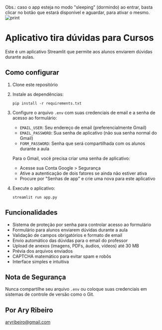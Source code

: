 Obs.: caso o app esteja no modo "sleeping" (dormindo) ao entrar, basta clicar no botão que estará disponível e aguardar, para ativar o mesmo.
![print](https://github.com/user-attachments/assets/39b6f500-3da4-4b32-a9bb-e537d3fbe2cd)

# Aplicativo tira dúvidas para Cursos

Este é um aplicativo Streamlit que permite aos alunos enviarem dúvidas durante aulas.

## Como configurar

1. Clone este repositório
2. Instale as dependências:
   ```
   pip install -r requirements.txt
   ```
3. Configure o arquivo `.env` com suas credenciais de email e a senha de acesso ao formulário:
   - `EMAIL_USER`: Seu endereço de email (preferencialmente Gmail)
   - `EMAIL_PASSWORD`: Sua senha de aplicativo (não sua senha normal do Gmail)
   - `FORM_PASSWORD`: Senha que será compartilhada com os alunos durante a aula

   Para o Gmail, você precisa criar uma senha de aplicativo:
   - Acesse sua Conta Google > Segurança 
   - Ative a autenticação de dois fatores se ainda não estiver ativa
   - Procure por "Senhas de app" e crie uma nova para este aplicativo

4. Execute o aplicativo:
   ```
   streamlit run app.py
   ```

## Funcionalidades

- Sistema de proteção por senha para controlar acesso ao formulário
- Formulário para alunos enviarem dúvidas durante a aula
- Validação de campos obrigatórios e formato de email
- Envio automático das dúvidas para o email do professor
- Upload de anexos (imagens, PDFs, áudios, vídeos) até 30 MB
- Prévia dos arquivos enviados
- CAPTCHA matemático para evitar spam e robôs
- Interface simples e intuitiva

## Nota de Segurança

Nunca compartilhe seu arquivo `.env` ou coloque suas credenciais em sistemas de controle de versão como o Git.

## Por Ary Ribeiro
aryribeiro@gmail.com